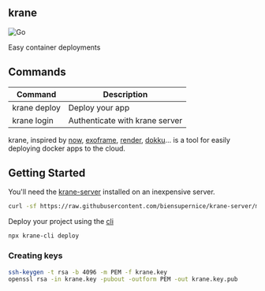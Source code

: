 ## krane
![Go](https://github.com/biensupernice/krane-server/workflows/Go/badge.svg?branch=master)

Easy container deployments

## Commands

| Command      | Description                    |
| ------------ | ------------------------------ |
| krane deploy | Deploy your app                |
| krane login  | Authenticate with krane server |

krane, inspired by [now](https://vercel.com/), [exoframe](https://github.com/exoframejs/exoframe), [render](https://render.com/), [dokku](http://dokku.viewdocs.io/dokku/)... is a tool for easily deploying docker apps to the cloud.

## Getting Started

You'll need the [krane-server](https://github.com/biensupernice/krane-server) installed on an inexpensive server.

```bash
curl -sf https://raw.githubusercontent.com/biensupernice/krane-server/master/bootstrap.sh | sh
```

Deploy your project using the [cli](https://github.com/biensupernice/krane-cli)

```shell
npx krane-cli deploy
```


### Creating keys
```bash
ssh-keygen -t rsa -b 4096 -m PEM -f krane.key
openssl rsa -in krane.key -pubout -outform PEM -out krane.key.pub
```